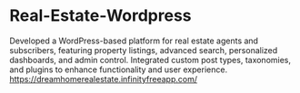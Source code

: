 # Real-Estate-Wordpress
Developed a WordPress-based platform for real estate agents and subscribers, featuring property listings, advanced search, personalized dashboards, and admin control. Integrated custom post types, taxonomies, and plugins to enhance functionality and user experience. 
https://dreamhomerealestate.infinityfreeapp.com/
